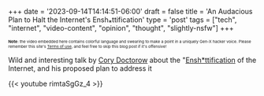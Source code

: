 +++
date = '2023-09-14T14:14:51-06:00'
draft = false
title = 'An Audacious Plan to Halt the Internet&#39;s Ensh&#8270;ttification'
type = 'post'
tags = ["tech", "internet", "video-content", "opinion", "thought", "slightly-nsfw"]
+++

<style type="text/css">
        .e-mail:before {
            content: attr(data-website) "\0040" attr(data-user);
            unicode-bidi: bidi-override;
            direction: rtl;
        }
</style>

<div style="font-size: 8px;">
<b>Note</b>: the video embedded here contains colorful language and swearing to make a point in a uniquely Gen-X hacker voice. Please remember this site's <a href="https://julianwest.me/Blog/site-disclosure/site-disclosure/">Terms of use</a>, and feel free to skip this blog post if it's offensive!
</div>

Wild and interesting talk by <a href="https://pluralistic.net">Cory Doctorow</a> about the "<a href="https://en.wikipedia.org/wiki/Enshittification">Ensh*ttification</a> of the Internet, and his proposed plan to address it

<div class="video">
{{< youtube rimtaSgGz_4 >}}
</div>
